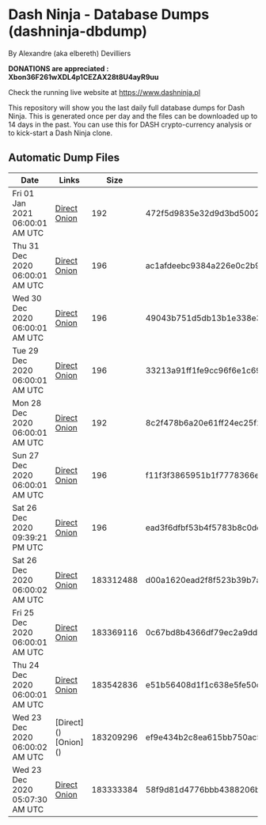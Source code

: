 # Dash Ninja - Database Dumps (dashninja-dbdump)
By Alexandre (aka elbereth) Devilliers

**DONATIONS are appreciated : Xbon36F261wXDL4p1CEZAX28t8U4ayR9uu**

Check the running live website at https://www.dashninja.pl

This repository will show you the last daily full database dumps for Dash Ninja. This is generated once per day and the files can be downloaded up to 14 days in the past.
You can use this for DASH crypto-currency analysis or to kick-start a Dash Ninja clone.


## Automatic Dump Files
| Date | Links | Size | SHA256 |
|--|--|--|--|
| Fri 01 Jan 2021 06:00:01 AM UTC | [Direct](https://oshi.at/CprzNW) [Onion](http://oshiatwowvdbshka.onion/CprzNW) | 192 | 472f5d9835e32d9d3bd50021b91b4b7b03a428943457ce0021d36bfe00c5f986 | 
| Thu 31 Dec 2020 06:00:01 AM UTC | [Direct](https://oshi.at/frRGuu) [Onion](http://oshiatwowvdbshka.onion/frRGuu) | 196 | ac1afdeebc9384a226e0c2b9428e0aec6084ae28bc76cdc30decaea749a2693f | 
| Wed 30 Dec 2020 06:00:01 AM UTC | [Direct](https://oshi.at/DsrZMs) [Onion](http://oshiatwowvdbshka.onion/DsrZMs) | 196 | 49043b751d5db13b1e338e34fffcf5f5ae6b60a504a8800a1d480bd9acb75109 | 
| Tue 29 Dec 2020 06:00:01 AM UTC | [Direct](https://oshi.at/hRmdFj) [Onion](http://oshiatwowvdbshka.onion/hRmdFj) | 196 | 33213a91ff1fe9cc96f6e1c69c81fb07dd97136595214a8b114b6cf17ecc5088 | 
| Mon 28 Dec 2020 06:00:01 AM UTC | [Direct](https://oshi.at/AijGXW) [Onion](http://oshiatwowvdbshka.onion/AijGXW) | 192 | 8c2f478b6a20e61ff24ec25f2d723182d390acc32a999068640e4148b649d406 | 
| Sun 27 Dec 2020 06:00:01 AM UTC | [Direct](https://oshi.at/eoLMAu) [Onion](http://oshiatwowvdbshka.onion/eoLMAu) | 196 | f11f3f3865951b1f7778366e99b03d9695af88ae9134c829fb17ad5391f8a7c7 | 
| Sat 26 Dec 2020 09:39:21 PM UTC | [Direct](https://oshi.at/tPWVRJ) [Onion](http://oshiatwowvdbshka.onion/tPWVRJ) | 196 | ead3f6dfbf53b4f5783b8c0dcdbf62e6c05f28920227b527a6b3c832d11aca4d | 
| Sat 26 Dec 2020 06:00:02 AM UTC | [Direct](https://oshi.at/nvJKkX) [Onion](http://oshiatwowvdbshka.onion/nvJKkX) | 183312488 | d00a1620ead2f8f523b39b7a1a6cd6217d138af56183298af8258e5bded414d4 | 
| Fri 25 Dec 2020 06:00:01 AM UTC | [Direct](https://oshi.at/rqyQCR) [Onion](http://oshiatwowvdbshka.onion/rqyQCR) | 183369116 | 0c67bd8b4366df79ec2a9ddd002eac95f540381a146a76a9aad68c824cf33931 | 
| Thu 24 Dec 2020 06:00:01 AM UTC | [Direct](https://oshi.at/zQPMeH) [Onion](http://oshiatwowvdbshka.onion/zQPMeH) | 183542836 | e51b56408d1f1c638e5fe50c8cfdef3b6ce075513eb88fa47b1ca2d78f39bb6f | 
| Wed 23 Dec 2020 06:00:02 AM UTC | [Direct](</body></html>) [Onion](</body></html>) | 183209296 | ef9e434b2c8ea615bb750ac52c4b2f3b2bf5b1617bb41cfeb9f2b9173db8e01f | 
| Wed 23 Dec 2020 05:07:30 AM UTC | [Direct](https://oshi.at/xrsdDE) [Onion](http://oshiatwowvdbshka.onion/xrsdDE) | 183333384 | 58f9d81d4776bbb4388206b09f6daec1ff815e219dbd0c3955cb14bf85d0e0cc | 
